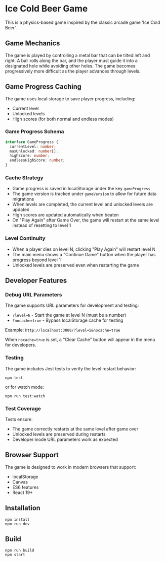 # Ice Cold Beer Game

This is a physics-based game inspired by the classic arcade game 'Ice Cold Beer'.

## Game Mechanics

The game is played by controlling a metal bar that can be tilted left and right. A ball rolls along the bar, and the player must guide it into a designated hole while avoiding other holes. The game becomes progressively more difficult as the player advances through levels.

## Game Progress Caching

The game uses local storage to save player progress, including:
- Current level
- Unlocked levels
- High scores (for both normal and endless modes)

### Game Progress Schema

```typescript
interface GameProgress {
  currentLevel: number;
  maxUnlocked: number[];
  highScore: number;
  endlessHighScore: number;
}
```

### Cache Strategy

- Game progress is saved in localStorage under the key `gameProgress`
- The game version is tracked under `gameVersion` to allow for future data migrations
- When levels are completed, the current level and unlocked levels are updated
- High scores are updated automatically when beaten
- On "Play Again" after Game Over, the game will restart at the same level instead of resetting to level 1

### Level Continuity

- When a player dies on level N, clicking "Play Again" will restart level N
- The main menu shows a "Continue Game" button when the player has progress beyond level 1
- Unlocked levels are preserved even when restarting the game

## Developer Features

### Debug URL Parameters

The game supports URL parameters for development and testing:

- `?level=N` - Start the game at level N (must be a number)
- `?nocache=true` - Bypass localStorage cache for testing

Example: `http://localhost:3000/?level=5&nocache=true`

When `nocache=true` is set, a "Clear Cache" button will appear in the menu for developers.

### Testing

The game includes Jest tests to verify the level restart behavior:

```
npm test
```

or for watch mode:

```
npm run test:watch
```

### Test Coverage

Tests ensure:
- The game correctly restarts at the same level after game over
- Unlocked levels are preserved during restarts
- Developer mode URL parameters work as expected

## Browser Support

The game is designed to work in modern browsers that support:
- localStorage
- Canvas
- ES6 features
- React 19+

## Installation

```
npm install
npm run dev
```

## Build

```
npm run build
npm start
```
